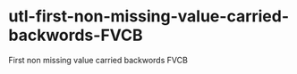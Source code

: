 # utl-first-non-missing-value-carried-backwords-FVCB
First non missing value carried backwords FVCB 
